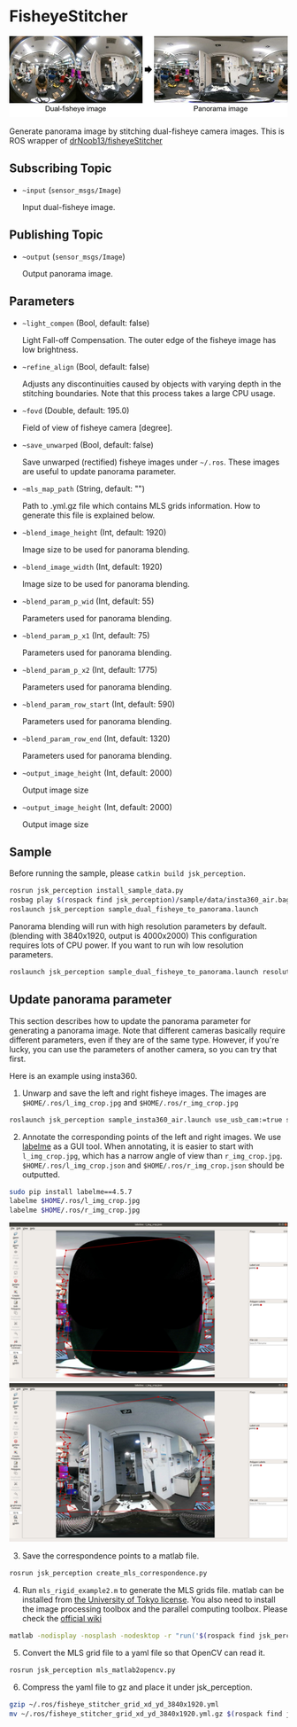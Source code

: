 # FisheyeStitcher
![](images/fisheye_stitcher.jpg)

Generate panorama image by stitching dual-fisheye camera images.
This is ROS wrapper of [drNoob13/fisheyeStitcher](https://github.com/drNoob13/fisheyeStitcher)

## Subscribing Topic
* `~input` (`sensor_msgs/Image`)

  Input dual-fisheye image.

## Publishing Topic
* `~output` (`sensor_msgs/Image`)

  Output panorama image.

## Parameters
* `~light_compen` (Bool, default: false)

  Light Fall-off Compensation. The outer edge of the fisheye image has low brightness.

* `~refine_align` (Bool, default: false)

  Adjusts any discontinuities caused by objects with varying depth in the stitching boundaries. Note that this process takes a large CPU usage.

* `~fovd` (Double, default: 195.0)

  Field of view of fisheye camera [degree].

* `~save_unwarped` (Bool, default: false)

  Save unwarped (rectified) fisheye images under `~/.ros`. These images are useful to update panorama parameter.

* `~mls_map_path` (String, default: "")

  Path to .yml.gz file which contains MLS grids information. How to generate this file is explained below.

* `~blend_image_height` (Int, default: 1920)

  Image size to be used for panorama blending.

* `~blend_image_width` (Int, default: 1920)

  Image size to be used for panorama blending.

* `~blend_param_p_wid` (Int, default: 55)

  Parameters used for panorama blending.

* `~blend_param_p_x1` (Int, default: 75)

  Parameters used for panorama blending.

* `~blend_param_p_x2` (Int, default: 1775)

  Parameters used for panorama blending.

* `~blend_param_row_start` (Int, default: 590)

  Parameters used for panorama blending.

* `~blend_param_row_end` (Int, default: 1320)

  Parameters used for panorama blending.

* `~output_image_height` (Int, default: 2000)

  Output image size

* `~output_image_height` (Int, default: 2000)

  Output image size

## Sample
Before running the sample, please `catkin build jsk_perception`.

```bash
rosrun jsk_perception install_sample_data.py
rosbag play $(rospack find jsk_perception)/sample/data/insta360_air.bag --loop --clock
roslaunch jsk_perception sample_dual_fisheye_to_panorama.launch
```

Panorama blending will run with high resolution parameters by default. (blending with 3840x1920, output is 4000x2000)
This configuration requires lots of CPU power. If you want to run wih low resolution parameters.

```bash
roslaunch jsk_perception sample_dual_fisheye_to_panorama.launch resolution_mode:=low
```

## Update panorama parameter
This section describes how to update the panorama parameter for generating a panorama image. Note that different cameras basically require different parameters, even if they are of the same type. However, if you're lucky, you can use the parameters of another camera, so you can try that first.

Here is an example using insta360.

1. Unwarp and save the left and right fisheye images. The images are `$HOME/.ros/l_img_crop.jpg` and `$HOME/.ros/r_img_crop.jpg`
```bash
roslaunch jsk_perception sample_insta360_air.launch use_usb_cam:=true save_unwarped:=true
```

2. Annotate the corresponding points of the left and right images. We use [labelme](https://github.com/wkentaro/labelme) as a GUI tool. When annotating, it is easier to start with `l_img_crop.jpg`, which has a narrow angle of view than `r_img_crop.jpg`. `$HOME/.ros/l_img_crop.json` and `$HOME/.ros/r_img_crop.json` should be outputted.
```bash
sudo pip install labelme==4.5.7
labelme $HOME/.ros/l_img_crop.jpg
labelme $HOME/.ros/r_img_crop.jpg
```

  ![Left image with annotation](./images/left_annotation.png)
  ![Right image with annotation](./images/right_annotation.png)


3. Save the correspondence points to a matlab file.
```bash
rosrun jsk_perception create_mls_correspondence.py
```

4. Run `mls_rigid_example2.m` to generate the MLS grids file. matlab can be installed from [the University of Tokyo license](https://jp.mathworks.com/academia/tah-portal/university-of-tokyo-40790257.html). You also need to install the image processing toolbox and the parallel computing toolbox.
Please check the [official wiki](https://github.com/drNoob13/fisheyeStitcher/wiki/How-to-create-the-MLS-%5BX,Y%5D-grids)

```bash
matlab -nodisplay -nosplash -nodesktop -r "run('$(rospack find jsk_perception)/scripts/mls_rigid_example2.m');exit"
```

5. Convert the MLS grid file to a yaml file so that OpenCV can read it.
```bash
rosrun jsk_perception mls_matlab2opencv.py
```

6. Compress the yaml file to gz and place it under jsk_perception.
```bash
gzip ~/.ros/fisheye_stitcher_grid_xd_yd_3840x1920.yml
mv ~/.ros/fisheye_stitcher_grid_xd_yd_3840x1920.yml.gz $(rospack find jsk_perception)/config/fisheye_stitcher_grid_xd_yd_3840x1920.yml.gz
```
